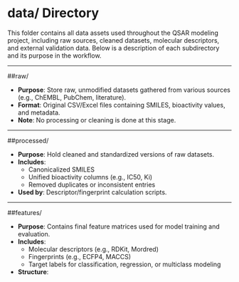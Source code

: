 # data/ Directory

This folder contains all data assets used throughout the QSAR modeling project, including raw sources, cleaned datasets, molecular descriptors, and external validation data. Below is a description of each subdirectory and its purpose in the workflow.

---

##raw/
- **Purpose**: Store raw, unmodified datasets gathered from various sources (e.g., ChEMBL, PubChem, literature).
- **Format**: Original CSV/Excel files containing SMILES, bioactivity values, and metadata.
- **Note**: No processing or cleaning is done at this stage.

---

##processed/
- **Purpose**: Hold cleaned and standardized versions of raw datasets.
- **Includes**:
  - Canonicalized SMILES
  - Unified bioactivity columns (e.g., IC50, Ki)
  - Removed duplicates or inconsistent entries
- **Used by**: Descriptor/fingerprint calculation scripts.

---

##features/
- **Purpose**: Contains final feature matrices used for model training and evaluation.
- **Includes**:
  - Molecular descriptors (e.g., RDKit, Mordred)
  - Fingerprints (e.g., ECFP4, MACCS)
  - Target labels for classification, regression, or multiclass modeling
- **Structure**:
